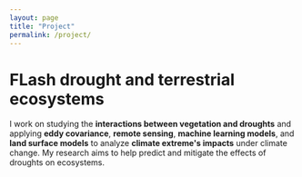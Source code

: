 ```yaml
---
layout: page
title: "Project"
permalink: /project/
---
```

<div class="container">
    <h1>FLash drought and terrestrial ecosystems</h1>
    <p>I work on studying the <b>interactions between vegetation and droughts</b> and applying <b>eddy covariance</b>, <b>remote sensing</b>, <b>machine learning models</b>, and <b>land surface models</b> to analyze <b>climate extreme's impacts</b> under climate change. My research aims to help predict and mitigate the effects of droughts on ecosystems.</p>    
<div>   
<html>
  <head>
    <style>
      body {
        background-image: url('/assets/images/drought-vegetation.jpg');
        background-size: cover;
        background-position: center;
        background-attachment: fixed;
      }
    </style>
  </head>
</html>

